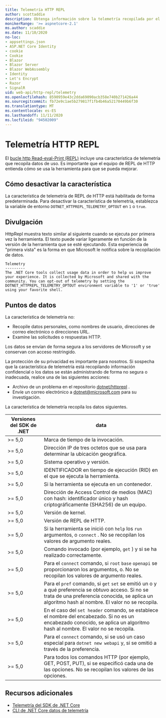 ```yaml
---
title: Telemetría HTTP REPL
author: scottaddie
description: Obtenga información sobre la telemetría recopilada por el REPL de HTTP.
monikerRange: '>= aspnetcore-2.1'
ms.author: scaddie
ms.date: 11/10/2020
no-loc:
- appsettings.json
- ASP.NET Core Identity
- cookie
- Cookie
- Blazor
- Blazor Server
- Blazor WebAssembly
- Identity
- Let's Encrypt
- Razor
- SignalR
uid: web-api/http-repl/telemetry
ms.openlocfilehash: 8590959e43c2dda69090acb358e740b271426a44
ms.sourcegitcommit: fb72e9c1ae5b279817f1fb4b46a52170449b6f30
ms.translationtype: MT
ms.contentlocale: es-ES
ms.lasthandoff: 11/11/2020
ms.locfileid: "94502009"
---
```

# <a name="http-repl-telemetry"></a>Telemetría HTTP REPL

El [bucle http Read-eval-Print (REPL)](xref:web-api/http-repl) incluye una característica de telemetría que recopila datos de uso. Es importante que el equipo de REPL de HTTP entienda cómo se usa la herramienta para que se pueda mejorar.

## <a name="how-to-opt-out"></a>Cómo desactivar la característica

La característica de telemetría de REPL de HTTP está habilitada de forma predeterminada. Para desactivar la característica de telemetría, establezca la variable de entorno `DOTNET_HTTPREPL_TELEMETRY_OPTOUT` en `1` o `true`.

## <a name="disclosure"></a>Divulgación

HttpRepl muestra texto similar al siguiente cuando se ejecuta por primera vez la herramienta. El texto puede variar ligeramente en función de la versión de la herramienta que se esté ejecutando. Esta experiencia de "primera vista" es la forma en que Microsoft le notifica sobre la recopilación de datos.

```console
Telemetry
---------
The .NET Core tools collect usage data in order to help us improve your experience. It is collected by Microsoft and shared with the community. You can opt-out of telemetry by setting the DOTNET_HTTPREPL_TELEMETRY_OPTOUT environment variable to '1' or 'true' using your favorite shell.
```

## <a name="data-points"></a>Puntos de datos

La característica de telemetría no:

* Recopile datos personales, como nombres de usuario, direcciones de correo electrónico o direcciones URL.
* Examine las solicitudes o respuestas HTTP.

Los datos se envían de forma segura a los servidores de Microsoft y se conservan con acceso restringido.

La protección de su privacidad es importante para nosotros. Si sospecha que la característica de telemetría está recopilando información confidencial o los datos se están administrando de forma no segura o inadecuada, realice una de las siguientes acciones:

* Archivo de un problema en el repositorio [dotnet/httprepl](https://github.com/dotnet/httprepl/issues) .
* Envíe un correo electrónico a [dotnet@microsoft.com](mailto:dotnet@microsoft.com) para su investigación.

La característica de telemetría recopila los datos siguientes.

| Versiones del SDK de .NET | data |
|--------------|------|
| >= 5,0        | Marca de tiempo de la invocación. |
| >= 5,0        | Dirección IP de tres octetos que se usa para determinar la ubicación geográfica. |
| >= 5,0        | Sistema operativo y versión. |
| >= 5,0        | IDENTIFICADOR en tiempo de ejecución (RID) en el que se ejecuta la herramienta. |
| >= 5,0        | Si la herramienta se ejecuta en un contenedor. |
| >= 5,0        | Dirección de Access Control de medios (MAC) con hash: identificador único y hash criptográficamente (SHA256) de un equipo. |
| >= 5,0        | Versión de kernel. |
| >= 5,0        | Versión de REPL de HTTP. |
| >= 5,0        | Si la herramienta se inició con `help` los `run` argumentos, o `connect` . No se recopilan los valores de argumento reales. |
| >= 5,0        | Comando invocado (por ejemplo, `get` ) y si se ha realizado correctamente. |
| >= 5,0        | Para el `connect` comando, si `root` `base` `openapi` se proporcionaron los argumentos, o. No se recopilan los valores de argumento reales. |
| >= 5,0        | Para el `pref` comando, si `get` `set` se emitió un o y a qué preferencia se obtuvo acceso. Si no se trata de una preferencia conocida, se aplica un algoritmo hash al nombre. El valor no se recopila. |
| >= 5,0        | En el caso del `set header` comando, se establece el nombre del encabezado. Si no es un encabezado conocido, se aplica un algoritmo hash al nombre. El valor no se recopila. |
| >= 5,0        | Para el `connect` comando, si se usó un caso especial para `dotnet new webapi` y, si se omitió a través de la preferencia. |
| >= 5,0        | Para todos los comandos HTTP (por ejemplo, GET, POST, PUT), si se especificó cada una de las opciones. No se recopilan los valores de las opciones. |

## <a name="additional-resources"></a>Recursos adicionales

* [Telemetría del SDK de .NET Core](/dotnet/core/tools/telemetry)
* [CLI de .NET Core datos de telemetría](https://dotnet.microsoft.com/platform/telemetry)
